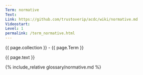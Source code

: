 ```yaml
---
Term: normative
Text: 
Link: https://github.com/trustoverip/acdc/wiki/normative.md
Videostart: 
Level: 1
permalink: /term_normative.html
---
```


{{ page.collection }} - {{ page.Term }}

   {{ page.text }}

{% include_relative glossary/normative.md %}

